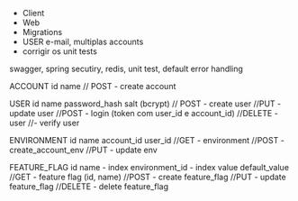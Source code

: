 - Client
- Web
- Migrations
- USER e-mail, multiplas accounts
-  corrigir os unit tests

swagger, spring secutiry, redis, unit test, default error handling

ACCOUNT
id
name
// POST - create account

USER
id
name
password_hash
salt
(bcrypt)
// POST - create user
//PUT - update user
//POST - login (token com user_id e account_id)
//DELETE - user
//- verify user

ENVIRONMENT
id
name
account_id
user_id
//GET - environment
//POST - create_account_env
//PUT - update env

FEATURE_FLAG
id
name - index
environment_id  - index
value
default_value
//GET - feature flag (id, name)
//POST - create feature_flag
//PUT - update feature_flag
//DELETE - delete feature_flag
